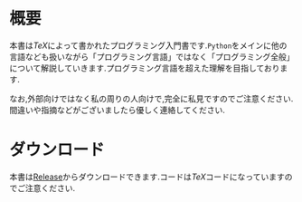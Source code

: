 # 概要
本書は$TeX$によって書かれたプログラミング入門書です.`Python`をメインに他の言語なども扱いながら「プログラミング言語」ではなく「プログラミング全般」について解説していきます.プログラミング言語を超えた理解を目指しております.

なお,外部向けではなく私の周りの人向けで,完全に私見ですのでご注意ください.間違いや指摘などがございましたら優しく連絡してください.

# ダウンロード
本書は[Release](https://github.com/miko-misa/programming-tutorial/releases)からダウンロードできます.コードは$TeX$コードになっていますのでご注意ください.
